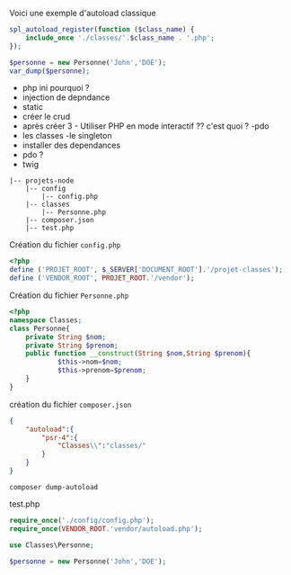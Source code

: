 
Voici une exemple d'autoload classique
```php
spl_autoload_register(function ($class_name) {
    include_once './classes/'.$class_name . '.php';
});

$personne = new Personne('John','DOE');
var_dump($personne);
```


- php ini
pourquoi ?
- injection de depndance
- static
- créer le crud
- après créer
3 - Utiliser PHP en mode interactif ?? c'est quoi ?
-pdo
- les classes
-le singleton
- installer des dependances
- pdo ?
- twig


```
|-- projets-node
    |-- config
        |-- config.php
    |-- classes
        |-- Personne.php
    |-- composer.json
    |-- test.php
```

Création du fichier <code>config.php</code>
```php
<?php
define ('PROJET_ROOT', $_SERVER['DOCUMENT_ROOT'].'/projet-classes');  
define ('VENDOR_ROOT', PROJET_ROOT.'/vendor');

```


Création du fichier <code>Personne.php</code>
```php
<?php
namespace Classes;
class Personne{
    private String $nom;
    private String $prenom;
    public function __construct(String $nom,String $prenom){
            $this->nom=$nom;
            $this->prenom=$prenom;
    }
}
```
création du fichier <code>composer.json</code>

```json
{
    "autoload":{
        "psr-4":{
            "Classes\\":"classes/"
        }
    }
}
```

```
composer dump-autoload
```

test.php
```php
require_once('./config/config.php');
require_once(VENDOR_ROOT.'vendor/autoload.php');

use Classes\Personne;

$personne = new Personne('John','DOE');
```

